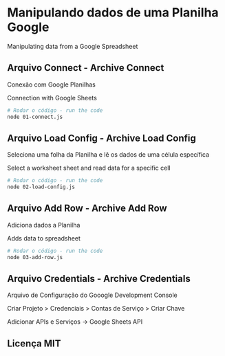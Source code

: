 # Manipulando dados de uma Planilha Google
Manipulating data from a Google Spreadsheet

## Arquivo Connect - Archive Connect
Conexão com Google Planilhas

Connection with Google Sheets


```bash
# Rodar o código - run the code
node 01-connect.js
```

## Arquivo Load Config - Archive Load Config
Seleciona uma folha da Planilha e lê os dados de uma célula específica

Select a worksheet sheet and read data for a specific cell


```bash
# Rodar o código - run the code
node 02-load-config.js
```

## Arquivo Add Row - Archive Add Row
Adiciona dados a Planilha

Adds data to spreadsheet

```bash
# Rodar o código - run the code
node 03-add-row.js
```

## Arquivo Credentials - Archive Credentials

Arquivo de Configuração do Gooogle Development Console

Criar Projeto > Credenciais > Contas de Serviço > Criar Chave

Adicionar APIs e Serviços -> Google Sheets API

## Licença MIT
